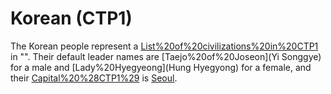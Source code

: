 # Korean (CTP1)

The Korean people represent a [List%20of%20civilizations%20in%20CTP1](civilization) in "". Their default leader names are [Taejo%20of%20Joseon](Yi Songgye) for a male and [Lady%20Hyegyeong](Hung Hyegyong) for a female, and their [Capital%20%28CTP1%29](capital) is [Seoul](Seoul).